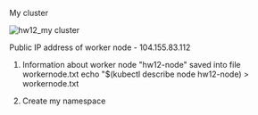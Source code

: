 
My cluster

![hw12_my cluster](https://user-images.githubusercontent.com/105345932/216848598-90adf86a-2bbc-4bda-9e3a-8fa193edbca6.png)

Public IP address of worker node - 104.155.83.112

1. Information about worker node "hw12-node" saved into file workernode.txt
echo "$(kubectl describe node hw12-node) > workernode.txt

2. Create my namespace

